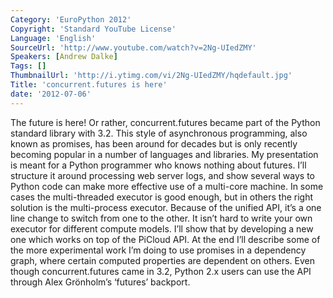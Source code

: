 ```yaml
---
Category: 'EuroPython 2012'
Copyright: 'Standard YouTube License'
Language: 'English'
SourceUrl: 'http://www.youtube.com/watch?v=2Ng-UIedZMY'
Speakers: [Andrew Dalke]
Tags: []
ThumbnailUrl: 'http://i.ytimg.com/vi/2Ng-UIedZMY/hqdefault.jpg'
Title: 'concurrent.futures is here'
date: '2012-07-06'
---
```

The future is here! Or rather, concurrent.futures became part of the Python
standard library with 3.2. This style of asynchronous programming, also known
as promises, has been around for decades but is only recently becoming popular
in a number of languages and libraries. My presentation is meant for a Python
programmer who knows nothing about futures. I’ll structure it around
processing web server logs, and show several ways to Python code can make more
effective use of a multi-core machine. In some cases the multi-threaded
executor is good enough, but in others the right solution is the multi-process
executor. Because of the unified API, it’s a one line change to switch from
one to the other. It isn’t hard to write your own executor for different
compute models. I’ll show that by developing a new one which works on top of
the PiCloud API. At the end I’ll describe some of the more experimental work
I’m doing to use promises in a dependency graph, where certain computed
properties are dependent on others. Even though concurrent.futures came in
3.2, Python 2.x users can use the API through Alex Grönholm’s ‘futures’
backport.
